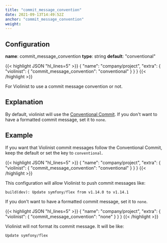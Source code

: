 ```yaml
---
title: "commit_message_convention"
date: 2021-09-13T14:49:52Z
anchor: "commit_message_convention"
weight: 
---
```



## Configuration

__name__: commit_message_convention
__type__: string
__default__: "conventional"

{{< highlight JSON "hl_lines=5" >}}
{
  "name": "company/project",
  "extra": {
    "violinist": {
      "commit_message_convention": "conventional"
    }
  }
}
{{< /highlight >}}

For Violinist to use a commit message convention or not.

## Explanation

By default, violinist will use the [Conventional Commit](https://www.conventionalcommits.org/en/v1.0.0/). If you don't want to have a formatted commit message, set it to `none`.

## Example

If you want that Violinist commit messages follow the Conventional Commit, keep the default or set the key to `conventional`.

{{< highlight JSON "hl_lines=5" >}}
{
  "name": "company/project",
  "extra": {
    "violinist": {
      "commit_message_convention": "conventional"
    }
  }
}
{{< /highlight >}}

This configuration will allow Violinist to push commit messages like:

`build(dev): Update symfony/flex from v1.14.0 to v1.14.1`


If you don't want to have a formatted commit message, set it to `none`.

{{< highlight JSON "hl_lines=5" >}}
{
  "name": "company/project",
  "extra": {
    "violinist": {
      "commit_message_convention": "none"
    }
  }
}
{{< /highlight >}}

Violinist will not format its commit message. It will be like:

`Update symfony/flex`

